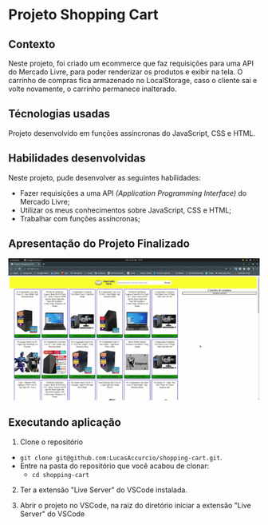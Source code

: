 
# Projeto Shopping Cart

## Contexto

Neste projeto, foi criado um ecommerce que faz requisições para uma API do Mercado Livre, para poder renderizar os produtos e exibir na tela. O carrinho de compras fica armazenado no LocalStorage, caso o cliente sai e volte novamente, o carrinho permanece inalterado.

## Técnologias usadas

Projeto desenvolvido em funções assíncronas do JavaScript, CSS e HTML.

## Habilidades desenvolvidas

Neste projeto, pude desenvolver as seguintes habilidades:

- Fazer requisições a uma API *(Application Programming Interface)* do Mercado Livre;
- Utilizar os meus conhecimentos sobre JavaScript, CSS e HTML;
- Trabalhar com funções assíncronas;

## Apresentação do Projeto Finalizado
![Projeto Shopping Cart](./img/shoppingCart.gif)

## Executando aplicação

1. Clone o repositório
  * `git clone git@github.com:LucasAccurcio/shopping-cart.git`.
  * Entre na pasta do repositório que você acabou de clonar:
    * `cd shopping-cart`

2. Ter a extensão "Live Server" do VSCode instalada.

3. Abrir o projeto no VSCode, na raiz do diretório iniciar a extensão "Live Server" do VSCode

